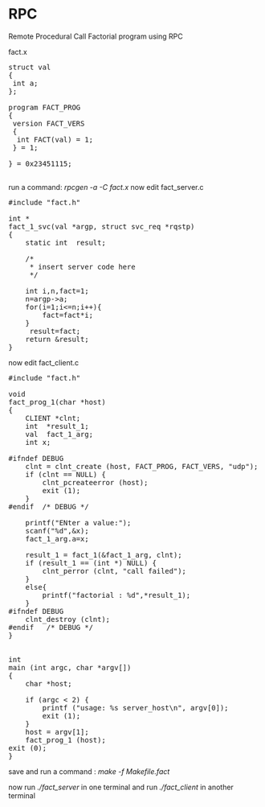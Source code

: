 # RPC
Remote Procedural Call
Factorial program using RPC

fact.x
<pre>
struct val 
{
 int a;
};

program FACT_PROG 
{
 version FACT_VERS 
 {
  int FACT(val) = 1;
 } = 1;

} = 0x23451115;

</pre>
run a command: <i>rpcgen -a -C fact.x</i>
now edit fact_server.c

<pre>
#include "fact.h"

int *
fact_1_svc(val *argp, struct svc_req *rqstp)
{
	static int  result;

	/*
	 * insert server code here
	 */
	
	int i,n,fact=1;
	n=argp->a;
	for(i=1;i<=n;i++){
		fact=fact*i;
	}
	 result=fact;
	return &result;
}
</pre>
now edit fact_client.c

<pre>
#include "fact.h"

void
fact_prog_1(char *host)
{
	CLIENT *clnt;
	int  *result_1;
	val  fact_1_arg;
	int x;
	
#ifndef	DEBUG
	clnt = clnt_create (host, FACT_PROG, FACT_VERS, "udp");
	if (clnt == NULL) {
		clnt_pcreateerror (host);
		exit (1);
	}
#endif	/* DEBUG */
	
	printf("ENter a value:");
	scanf("%d",&x);
	fact_1_arg.a=x;
	
	result_1 = fact_1(&fact_1_arg, clnt);
	if (result_1 == (int *) NULL) {
		clnt_perror (clnt, "call failed");
	}
	else{
		printf("factorial : %d",*result_1);
	}
#ifndef	DEBUG
	clnt_destroy (clnt);
#endif	 /* DEBUG */
}


int
main (int argc, char *argv[])
{
	char *host;

	if (argc < 2) {
		printf ("usage: %s server_host\n", argv[0]);
		exit (1);
	}
	host = argv[1];
	fact_prog_1 (host);
exit (0);
}
</pre>
save and run a command : <i>make -f Makefile.fact</i>

now run <i> ./fact_server </i>in one terminal
and run <i> ./fact_client </i>in another terminal
